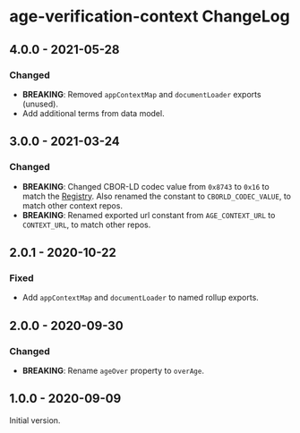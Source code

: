 # age-verification-context ChangeLog

## 4.0.0 - 2021-05-28

### Changed
- **BREAKING**: Removed `appContextMap` and `documentLoader` exports (unused).
- Add additional terms from data model.

## 3.0.0 - 2021-03-24

### Changed
- **BREAKING**: Changed CBOR-LD codec value from `0x8743` to `0x16` to match
  the [Registry](https://digitalbazaar.github.io/cbor-ld-spec/#term-codec-registry). Also renamed
  the constant to `CBORLD_CODEC_VALUE`, to match other context repos.
- **BREAKING**: Renamed exported url constant from `AGE_CONTEXT_URL` to `CONTEXT_URL`, to match
  other repos.

## 2.0.1 - 2020-10-22

### Fixed
- Add `appContextMap` and `documentLoader` to named rollup exports.

## 2.0.0 - 2020-09-30

### Changed
- **BREAKING**: Rename `ageOver` property to `overAge`.

## 1.0.0 - 2020-09-09

Initial version.
